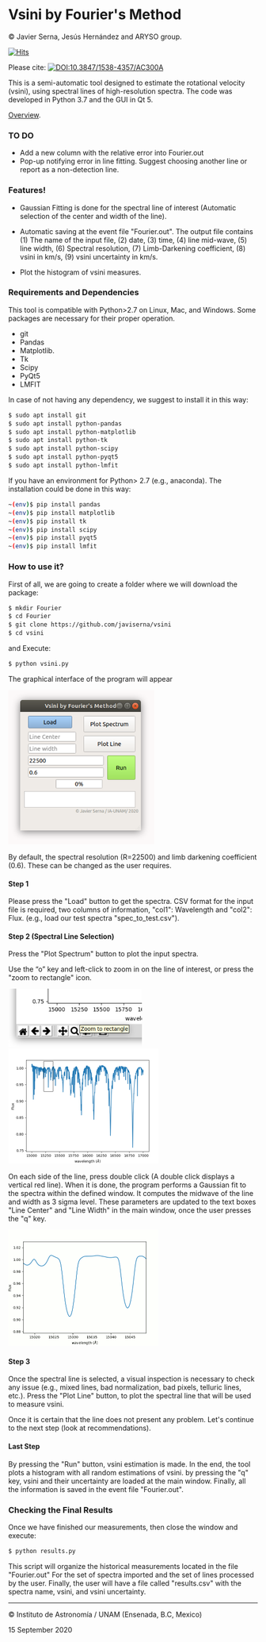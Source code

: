 # Vsini by Fourier's Method

© Javier Serna, Jesús Hernández and ARYSO group.

[![Hits](https://hits.seeyoufarm.com/api/count/incr/badge.svg?url=https%3A%2F%2Fgithub.com%2Fjaviserna%2Fvsini&count_bg=%2379C83D&title_bg=%23555555&icon=&icon_color=%23E7E7E7&title=Visits&edge_flat=false)](https://hits.seeyoufarm.com)

Please cite:
[![DOI:10.3847/1538-4357/AC300A](https://badgen.net/badge/DOI/10.3847/1538-4357/AC300A/blue/blue)](https://doi.org/10.3847/1538-4357/AC300A)

This is a semi-automatic tool designed to estimate the rotational velocity (vsini), using spectral lines of high-resolution spectra. The code was developed in Python 3.7 and the GUI in Qt 5.

[Overview](https://docs.google.com/presentation/d/1Cp8NaBN0EEg1mPtAIRAs3g8YdRQxtVRPUWPVnEFa0lI/edit?usp=sharing).

### TO DO
- Add a new column with the relative error into Fourier.out
- Pop-up notifying error in line fitting. Suggest choosing another line or report as a non-detection line.

### Features!

  - Gaussian Fitting is done for the spectral line of interest (Automatic selection of the center and width of the line).

  - Automatic saving at the event file "Fourier.out".  The output file contains (1) The name of the input file, (2) date, (3) time, (4) line mid-wave, (5) line width, (6) Spectral resolution, (7) Limb-Darkening coefficient, (8) vsini in km/s, (9) vsini uncertainty in km/s.
  - Plot the histogram of vsini measures.

### Requirements and Dependencies

This tool is compatible with Python>2.7 on Linux, Mac, and Windows. Some packages are necessary for their proper operation.

* git
* Pandas
* Matplotlib.
* Tk
* Scipy
* PyQt5
* LMFIT

In case of not having any dependency, we suggest to install it in this way:

```zsh
$ sudo apt install git
$ sudo apt install python-pandas
$ sudo apt install python-matplotlib
$ sudo apt install python-tk
$ sudo apt install python-scipy
$ sudo apt install python-pyqt5
$ sudo apt install python-lmfit
```

If you have an environment for Python> 2.7 (e.g., anaconda). The installation could be done in this way:

```zsh
~(env)$ pip install pandas
~(env)$ pip install matplotlib
~(env)$ pip install tk
~(env)$ pip install scipy
~(env)$ pip install pyqt5
~(env)$ pip install lmfit
```

### How to use it?

First of all, we are going to create a folder where we will download the package:

```zsh
$ mkdir Fourier
$ cd Fourier
$ git clone https://github.com/javiserna/vsini
$ cd vsini
```

and Execute:

```zsh
$ python vsini.py
```

The graphical interface of the program will appear

<img src="https://raw.githubusercontent.com/javiserna/vsini/master/Images/fourier.png" alt="Interfaz Gráfica" style="zoom:80%;" />

By default, the spectral resolution (R=22500) and limb darkening coefficient (0.6). These can be changed as the user requires. 

#### Step 1

Please press the "Load" button to get the spectra. CSV format for the input file is required, two columns of information, "col1": Wavelength and "col2": Flux. (e.g., load our test spectra "spec_to_test.csv").

#### Step 2 (Spectral Line Selection)

Press the "Plot Spectrum" button to plot the input spectra. 

Use the “o” key and left-click to zoom in on the line of interest, or press the "zoom to rectangle" icon.



<img src="https://raw.githubusercontent.com/javiserna/vsini/master/Images/Screenshot_from_2020-08-06_18-30-17.png" style="zoom:80%;" />

<img src="https://raw.githubusercontent.com/javiserna/vsini/master/Images/Screenshot_from_2020-08-06_18-30-34.png" style="zoom: 50%;" />





On each side of the line, press double click (A double click displays a vertical red line). When it is done, the program performs a Gaussian fit to the spectra within the defined window. It computes the midwave of the line and width as 3 sigma level. These parameters are updated to the text boxes  "Line Center" and "Line Width" in the main window, once the user presses the "q" key.

<img src="https://raw.githubusercontent.com/javiserna/vsini/master/Images/lineselection.gif" style="zoom: 50%;" />

#### Step 3

Once the spectral line is selected, a visual inspection is necessary to check any issue  (e.g., mixed lines, bad normalization, bad pixels, telluric lines, etc.). Press the "Plot Line" button, to plot the spectral line that will be used to measure vsini. 

Once it is certain that the line does not present any problem. Let's continue to the next step (look at recommendations).

#### Last Step

By pressing the "Run" button, vsini estimation is made. In the end, the tool plots a histogram with all random estimations of vsini. by pressing the "q" key, vsini and their uncertainty are loaded at the main window. Finally, all the information is saved in the event file "Fourier.out".

### Checking the Final Results

Once we have finished our measurements, then close the window and execute: 

```zsh
$ python results.py
```
This script will organize the historical measurements located in the file "Fourier.out" For the set of spectra imported and the set of lines processed by the user. Finally, the user will have a file called "results.csv" with the spectra name, vsini, and vsini uncertainty.

------

© Instituto de Astronomía / UNAM (Ensenada, B.C, Mexico)

15 September 2020
